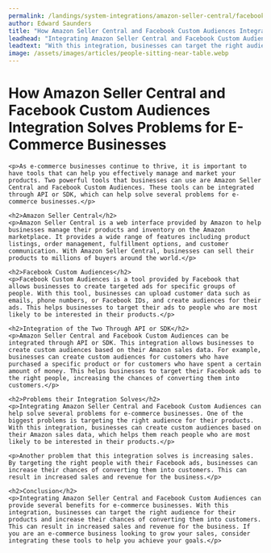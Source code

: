 ```yaml
---
permalink: /landings/system-integrations/amazon-seller-central/facebook-custom-audiences
author: Edward Saunders
title: "How Amazon Seller Central and Facebook Custom Audiences Integration Solves Problems for E-Commerce Businesses"
leadhead: "Integrating Amazon Seller Central and Facebook Custom Audiences can provide several benefits for e-commerce businesses"
leadtext: "With this integration, businesses can target the right audience for their products and increase their chances of converting them into customers. This can result in increased sales and revenue for the business. If you are an e-commerce business looking to grow your sales, consider integrating these tools to help you achieve your goals."
image: /assets/images/articles/people-sitting-near-table.webp
---
```

<div class="arttext">
	<h1>How Amazon Seller Central and Facebook Custom Audiences Integration Solves Problems for E-Commerce Businesses</h1>

	<p>As e-commerce businesses continue to thrive, it is important to have tools that can help you effectively manage and market your products. Two powerful tools that businesses can use are Amazon Seller Central and Facebook Custom Audiences. These tools can be integrated through API or SDK, which can help solve several problems for e-commerce businesses.</p>

	<h2>Amazon Seller Central</h2>
	<p>Amazon Seller Central is a web interface provided by Amazon to help businesses manage their products and inventory on the Amazon marketplace. It provides a wide range of features including product listings, order management, fulfillment options, and customer communication. With Amazon Seller Central, businesses can sell their products to millions of buyers around the world.</p>

	<h2>Facebook Custom Audiences</h2>
	<p>Facebook Custom Audiences is a tool provided by Facebook that allows businesses to create targeted ads for specific groups of people. With this tool, businesses can upload customer data such as emails, phone numbers, or Facebook IDs, and create audiences for their ads. This helps businesses to target their ads to people who are most likely to be interested in their products.</p>

	<h2>Integration of the Two Through API or SDK</h2>
	<p>Amazon Seller Central and Facebook Custom Audiences can be integrated through API or SDK. This integration allows businesses to create custom audiences based on their Amazon sales data. For example, businesses can create custom audiences for customers who have purchased a specific product or for customers who have spent a certain amount of money. This helps businesses to target their Facebook ads to the right people, increasing the chances of converting them into customers.</p>

	<h2>Problems their Integration Solves</h2>
	<p>Integrating Amazon Seller Central and Facebook Custom Audiences can help solve several problems for e-commerce businesses. One of the biggest problems is targeting the right audience for their products. With this integration, businesses can create custom audiences based on their Amazon sales data, which helps them reach people who are most likely to be interested in their products.</p>

	<p>Another problem that this integration solves is increasing sales. By targeting the right people with their Facebook ads, businesses can increase their chances of converting them into customers. This can result in increased sales and revenue for the business.</p>

	<h2>Conclusion</h2>
	<p>Integrating Amazon Seller Central and Facebook Custom Audiences can provide several benefits for e-commerce businesses. With this integration, businesses can target the right audience for their products and increase their chances of converting them into customers. This can result in increased sales and revenue for the business. If you are an e-commerce business looking to grow your sales, consider integrating these tools to help you achieve your goals.</p>

</div>